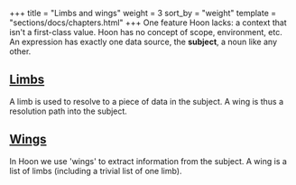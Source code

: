 +++
title = "Limbs and wings"
weight = 3
sort_by = "weight"
template = "sections/docs/chapters.html"
+++
One feature Hoon lacks: a context that isn't a first-class value. Hoon has no
concept of scope, environment, etc.  An expression has exactly one data source,
the **subject**, a noun like any other.

## [Limbs](./docs/reference/hoon-expressions/limb/limb.md)

A limb is used to resolve to a piece of data in the subject.  A wing is thus a resolution path into the subject.

## [Wings](./docs/reference/hoon-expressions/limb/wing.md)

In Hoon we use 'wings' to extract information from the subject.  A wing is a list of limbs (including a trivial list of one limb).
